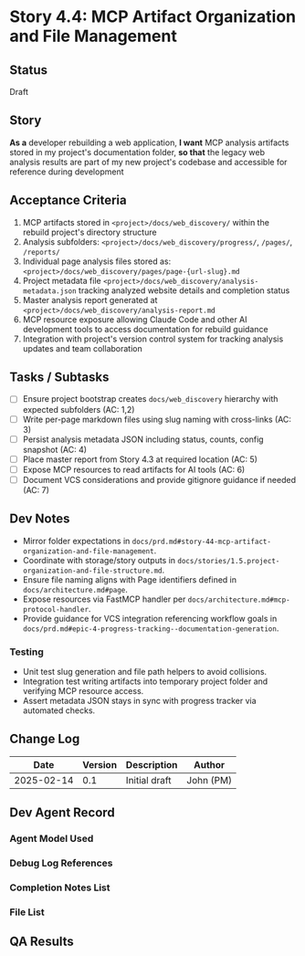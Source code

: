 # Story 4.4: MCP Artifact Organization and File Management

## Status
Draft

## Story
**As a** developer rebuilding a web application,
**I want** MCP analysis artifacts stored in my project's documentation folder,
**so that** the legacy web analysis results are part of my new project's codebase and accessible for reference during development

## Acceptance Criteria
1. MCP artifacts stored in `<project>/docs/web_discovery/` within the rebuild project's directory structure
2. Analysis subfolders: `<project>/docs/web_discovery/progress/`, `/pages/`, `/reports/`
3. Individual page analysis files stored as: `<project>/docs/web_discovery/pages/page-{url-slug}.md`
4. Project metadata file `<project>/docs/web_discovery/analysis-metadata.json` tracking analyzed website details and completion status
5. Master analysis report generated at `<project>/docs/web_discovery/analysis-report.md`
6. MCP resource exposure allowing Claude Code and other AI development tools to access documentation for rebuild guidance
7. Integration with project's version control system for tracking analysis updates and team collaboration

## Tasks / Subtasks
- [ ] Ensure project bootstrap creates `docs/web_discovery` hierarchy with expected subfolders (AC: 1,2)
- [ ] Write per-page markdown files using slug naming with cross-links (AC: 3)
- [ ] Persist analysis metadata JSON including status, counts, config snapshot (AC: 4)
- [ ] Place master report from Story 4.3 at required location (AC: 5)
- [ ] Expose MCP resources to read artifacts for AI tools (AC: 6)
- [ ] Document VCS considerations and provide gitignore guidance if needed (AC: 7)

## Dev Notes
- Mirror folder expectations in `docs/prd.md#story-44-mcp-artifact-organization-and-file-management`.
- Coordinate with storage/story outputs in `docs/stories/1.5.project-organization-and-file-structure.md`.
- Ensure file naming aligns with Page identifiers defined in `docs/architecture.md#page`.
- Expose resources via FastMCP handler per `docs/architecture.md#mcp-protocol-handler`.
- Provide guidance for VCS integration referencing workflow goals in `docs/prd.md#epic-4-progress-tracking--documentation-generation`.

### Testing
- Unit test slug generation and file path helpers to avoid collisions.
- Integration test writing artifacts into temporary project folder and verifying MCP resource access.
- Assert metadata JSON stays in sync with progress tracker via automated checks.

## Change Log
| Date | Version | Description | Author |
|------|---------|-------------|--------|
| 2025-02-14 | 0.1 | Initial draft | John (PM) |

## Dev Agent Record

### Agent Model Used

### Debug Log References

### Completion Notes List

### File List

## QA Results
